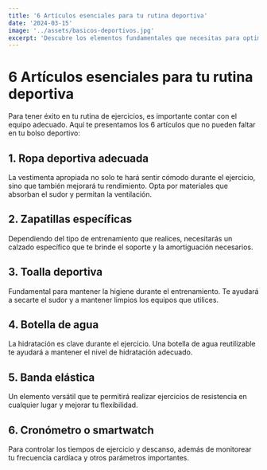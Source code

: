 ```yaml
---
title: '6 Artículos esenciales para tu rutina deportiva'
date: '2024-03-15'
image: '../assets/basicos-deportivos.jpg'
excerpt: 'Descubre los elementos fundamentales que necesitas para optimizar tu entrenamiento y alcanzar tus objetivos fitness.'
---
```


# 6 Artículos esenciales para tu rutina deportiva

Para tener éxito en tu rutina de ejercicios, es importante contar con el equipo adecuado. Aquí te presentamos los 6 artículos que no pueden faltar en tu bolso deportivo:

## 1. Ropa deportiva adecuada
La vestimenta apropiada no solo te hará sentir cómodo durante el ejercicio, sino que también mejorará tu rendimiento. Opta por materiales que absorban el sudor y permitan la ventilación.

## 2. Zapatillas específicas
Dependiendo del tipo de entrenamiento que realices, necesitarás un calzado específico que te brinde el soporte y la amortiguación necesarios.

## 3. Toalla deportiva
Fundamental para mantener la higiene durante el entrenamiento. Te ayudará a secarte el sudor y a mantener limpios los equipos que utilices.

## 4. Botella de agua
La hidratación es clave durante el ejercicio. Una botella de agua reutilizable te ayudará a mantener el nivel de hidratación adecuado.

## 5. Banda elástica
Un elemento versátil que te permitirá realizar ejercicios de resistencia en cualquier lugar y mejorar tu flexibilidad.

## 6. Cronómetro o smartwatch
Para controlar los tiempos de ejercicio y descanso, además de monitorear tu frecuencia cardíaca y otros parámetros importantes. 